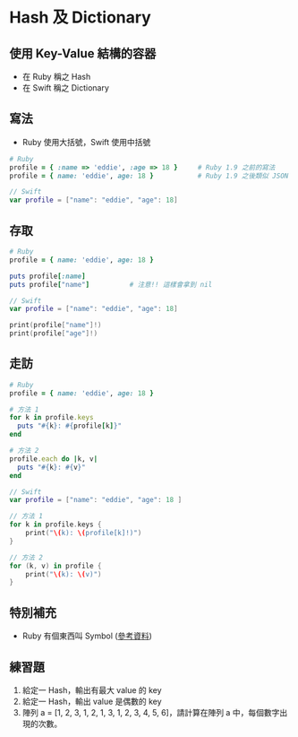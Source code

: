 # Hash 及 Dictionary

## 使用 Key-Value 結構的容器

* 在 Ruby 稱之 Hash
* 在 Swift 稱之 Dictionary

## 寫法

* Ruby 使用大括號，Swift 使用中括號

```ruby
# Ruby
profile = { :name => 'eddie', :age => 18 }     # Ruby 1.9 之前的寫法
profile = { name: 'eddie', age: 18 }           # Ruby 1.9 之後類似 JSON 格式的寫法
```

```swift
// Swift
var profile = ["name": "eddie", "age": 18]
```

## 存取

```ruby
# Ruby
profile = { name: 'eddie', age: 18 }

puts profile[:name]
puts profile["name"]          # 注意!! 這樣會拿到 nil
```

```swift
// Swift
var profile = ["name": "eddie", "age": 18]

print(profile["name"]!)
print(profile["age"]!)
```

## 走訪

```ruby
# Ruby
profile = { name: 'eddie', age: 18 }

# 方法 1
for k in profile.keys
  puts "#{k}: #{profile[k]}"
end

# 方法 2
profile.each do |k, v|
  puts "#{k}: #{v}"
end
```

```swift
// Swift
var profile = ["name": "eddie", "age": 18 ]

// 方法 1
for k in profile.keys {
    print("\(k): \(profile[k]!)")
}

// 方法 2
for (k, v) in profile {
    print("\(k): \(v)")
}
```

## 特別補充

* Ruby 有個東西叫 Symbol ([參考資料](http://kaochenlong.com/2016/04/25/string-and-symbol/))

## 練習題
1. 給定一 Hash，輸出有最大 value 的 key
2. 給定一 Hash，輸出 value 是偶數的 key
3. 陣列 a = [1, 2, 3, 1, 2, 1, 3, 1, 2, 3, 4, 5, 6]，請計算在陣列 a 中，每個數字出現的次數。
